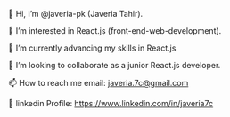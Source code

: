 👋 Hi, I’m @javeria-pk (Javeria Tahir).

👀 I’m interested in React.js (front-end-web-development).

🌱 I’m currently advancing my skills in React.js

💞️ I’m looking to collaborate as a junior React.js developer.

📫 How to reach me email: javeria.7c@gmail.com

💼 linkedin Profile: https://www.linkedin.com/in/javeria7c

